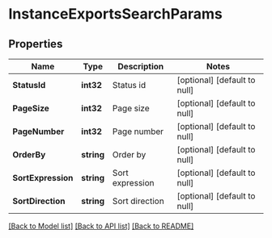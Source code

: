 # InstanceExportsSearchParams

## Properties
Name | Type | Description | Notes
------------ | ------------- | ------------- | -------------
**StatusId** | **int32** | Status id | [optional] [default to null]
**PageSize** | **int32** | Page size | [optional] [default to null]
**PageNumber** | **int32** | Page number | [optional] [default to null]
**OrderBy** | **string** | Order by | [optional] [default to null]
**SortExpression** | **string** | Sort expression | [optional] [default to null]
**SortDirection** | **string** | Sort direction | [optional] [default to null]

[[Back to Model list]](../README.md#documentation-for-models) [[Back to API list]](../README.md#documentation-for-api-endpoints) [[Back to README]](../README.md)


